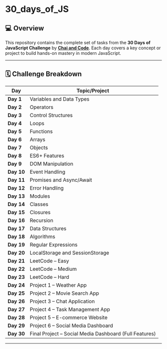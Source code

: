 # 30_days_of_JS
## 💻 Overview

This repository contains the complete set of tasks from the **30 Days of JavaScript Challenge** by [**Chai and Code**](https://www.youtube.com/@chaiaurcode). Each day covers a key concept or project to build hands-on mastery in modern JavaScript.

---

## 🗓️ Challenge Breakdown

| Day | Topic/Project |
|-----|----------------|
| **Day 1**  | Variables and Data Types |
| **Day 2**  | Operators |
| **Day 3**  | Control Structures |
| **Day 4**  | Loops |
| **Day 5**  | Functions |
| **Day 6**  | Arrays |
| **Day 7**  | Objects |
| **Day 8**  | ES6+ Features |
| **Day 9**  | DOM Manipulation |
| **Day 10** | Event Handling |
| **Day 11** | Promises and Async/Await |
| **Day 12** | Error Handling |
| **Day 13** | Modules |
| **Day 14** | Classes |
| **Day 15** | Closures |
| **Day 16** | Recursion |
| **Day 17** | Data Structures |
| **Day 18** | Algorithms |
| **Day 19** | Regular Expressions |
| **Day 20** | LocalStorage and SessionStorage |
| **Day 21** | LeetCode – Easy |
| **Day 22** | LeetCode – Medium |
| **Day 23** | LeetCode – Hard |
| **Day 24** | Project 1 – Weather App |
| **Day 25** | Project 2 – Movie Search App |
| **Day 26** | Project 3 – Chat Application |
| **Day 27** | Project 4 – Task Management App |
| **Day 28** | Project 5 – E-commerce Website |
| **Day 29** | Project 6 – Social Media Dashboard |
| **Day 30** | Final Project – Social Media Dashboard (Full Features) |

---